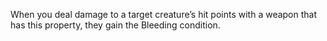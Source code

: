 When you deal damage to a target creature’s hit points with a weapon that has this property, they gain the Bleeding condition.